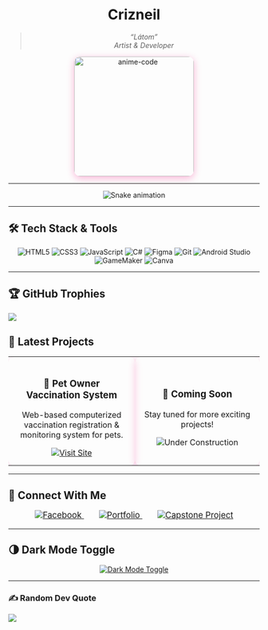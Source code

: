 <div align="center">

# Crizneil

> *“Látom”*  
> _Artist & Developer_

<img src="https://imgur.com/RAuG96V.gif" width="240" alt="anime-code" style="border-radius: 12px; box-shadow: 0 4px 15px rgba(238,9,121,0.3);" />

</div>

---

<!-- Snake Game Repo View -->

<div align="center">
  <img src="https://profile-readme-generator.com/assets/snake.svg" alt="Snake animation" />
</div>

---

## 🛠️ Tech Stack & Tools

<p align="center">
  <img alt="HTML5" src="https://img.shields.io/badge/HTML5-111111?style=for-the-badge&logo=html5&logoColor=E34F26" />
  <img alt="CSS3" src="https://img.shields.io/badge/CSS3-111111?style=for-the-badge&logo=css3&logoColor=1572B6" />
  <img alt="JavaScript" src="https://img.shields.io/badge/JavaScript-111111?style=for-the-badge&logo=javascript&logoColor=F7DF1E" />
  <img alt="C#" src="https://img.shields.io/badge/C%23-111111?style=for-the-badge&logo=c-sharp&logoColor=239120" />
  <img alt="Figma" src="https://img.shields.io/badge/Figma-111111?style=for-the-badge&logo=figma&logoColor=white" />
  <img alt="Git" src="https://img.shields.io/badge/Git-111111?style=for-the-badge&logo=git&logoColor=F05032" />
  <img alt="Android Studio" src="https://img.shields.io/badge/Android_Studio-111111?style=for-the-badge&logo=android-studio&logoColor=3DDC84" />
  <img alt="GameMaker" src="https://img.shields.io/badge/GameMaker-111111?style=for-the-badge&logo=yoYo%20games&logoColor=white" />
  <img alt="Canva" src="https://img.shields.io/badge/Canva-111111?style=for-the-badge&logo=canva&logoColor=00C4CC" />
</p>

---
## 🏆 GitHub Trophies
![](https://github-profile-trophy.vercel.app/?username=alamimran613&theme=radical&no-frame=false&no-bg=false&margin-w=4)

## 💼 Latest Projects

<table align="center">
  <tr>
    <td align="center" width="280" style="padding: 15px; margin: 10px; border-radius: 12px; box-shadow: 0 4px 15px rgba(238,9,121,0.2);">
      <h3>🐾 Pet Owner Vaccination System</h3>
      <p>Web-based computerized vaccination registration & monitoring system for pets.</p>
      <a href="https://ph.pawnec.com/" target="_blank">
        <img src="https://img.shields.io/badge/Visit%20Site-EE0979?style=for-the-badge&logo=google-chrome&logoColor=white" alt="Visit Site" />
      </a>
    </td>
    <td align="center" width="280" style="padding: 15px; margin: 10px; border-radius: 12px; box-shadow: 0 4px 15px rgba(238,9,121,0.2);">
      <h3>🚧 Coming Soon</h3>
      <p>Stay tuned for more exciting projects!</p>
      <img src="https://img.shields.io/badge/Under_Construction-AAAAAA?style=for-the-badge" alt="Under Construction" />
    </td>
  </tr>
</table>

---

## 🤝 Connect With Me

<p align="center" style="font-size:1.2em;">
  <a href="https://www.facebook.com/share/16ZZ7svWmG/" target="_blank" style="margin: 0 15px;">
    <img src="https://img.shields.io/badge/Facebook-1877F2?style=for-the-badge&logo=facebook&logoColor=white" alt="Facebook" />
  </a>
  <a href="#" style="margin: 0 15px;">
    <img src="https://img.shields.io/badge/Portfolio-111111?style=for-the-badge&logo=about.me&logoColor=white" alt="Portfolio" />
  </a>
  <a href="https://ph.pawnec.com/" target="_blank" style="margin: 0 15px;">
    <img src="https://img.shields.io/badge/Capstone_Project-111111?style=for-the-badge&logo=github&logoColor=white" alt="Capstone Project" />
  </a>
</p>

---

## 🌗 Dark Mode Toggle

<p align="center">
  <a href="https://github.com/Crizneil/Crizneil" target="_blank">
    <img src="https://img.shields.io/badge/Dark%20Mode-Enabled-000000?style=for-the-badge&logo=github&logoColor=white" alt="Dark Mode Toggle" />
  </a>
</p>

---
### ✍️ Random Dev Quote
![](https://quotes-github-readme.vercel.app/api?type=horizontal&theme=radical)


</div>
